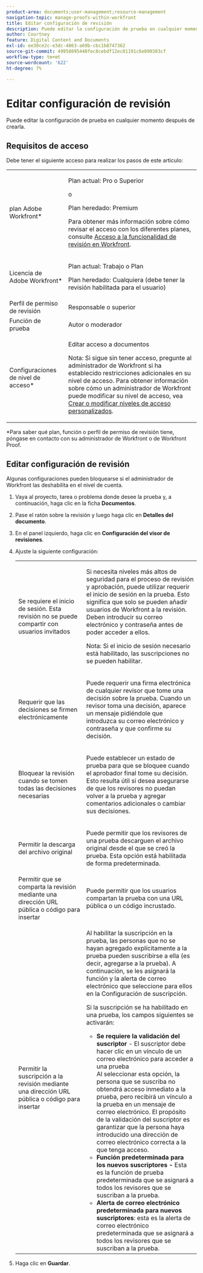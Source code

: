 ```yaml
---
product-area: documents;user-management;resource-management
navigation-topic: manage-proofs-within-workfront
title: Editar configuración de revisión
description: Puede editar la configuración de prueba en cualquier momento después de crearla.
author: Courtney
feature: Digital Content and Documents
exl-id: ee30ce2c-e3dc-4863-a69b-cbc1b8747362
source-git-commit: 49950895440fec8cebdf12ec81191c6e890383cf
workflow-type: tm+mt
source-wordcount: '622'
ht-degree: 7%

---
```


# Editar configuración de revisión

Puede editar la configuración de prueba en cualquier momento después de crearla.

## Requisitos de acceso

Debe tener el siguiente acceso para realizar los pasos de este artículo:

<table style="table-layout:auto"> 
 <col> 
 <col> 
 <tbody> 
  <tr> 
   <td role="rowheader">plan Adobe Workfront*</td> 
   <td> <p>Plan actual: Pro o Superior</p> <p>o</p> <p>Plan heredado: Premium</p> <p>Para obtener más información sobre cómo revisar el acceso con los diferentes planes, consulte <a href="/help/quicksilver/administration-and-setup/manage-workfront/configure-proofing/access-to-proofing-functionality.md" class="MCXref xref">Acceso a la funcionalidad de revisión en Workfront</a>.</p> </td> 
  </tr> 
  <tr> 
   <td role="rowheader">Licencia de Adobe Workfront*</td> 
   <td> <p>Plan actual: Trabajo o Plan</p> <p>Plan heredado: Cualquiera (debe tener la revisión habilitada para el usuario)</p> </td> 
  </tr> 
  <tr> 
   <td role="rowheader">Perfil de permiso de revisión </td> 
   <td>Responsable o superior</td> 
  </tr> 
  <tr> 
   <td role="rowheader">Función de prueba</td> 
   <td>Autor o moderador</td> 
  </tr> 
  <tr> 
   <td role="rowheader">Configuraciones de nivel de acceso*</td> 
   <td> <p>Editar acceso a documentos</p> <p>Nota: Si sigue sin tener acceso, pregunte al administrador de Workfront si ha establecido restricciones adicionales en su nivel de acceso. Para obtener información sobre cómo un administrador de Workfront puede modificar su nivel de acceso, vea <a href="../../../administration-and-setup/add-users/configure-and-grant-access/create-modify-access-levels.md" class="MCXref xref">Crear o modificar niveles de acceso personalizados</a>.</p> </td> 
  </tr> 
 </tbody> 
</table>

&#42;Para saber qué plan, función o perfil de permiso de revisión tiene, póngase en contacto con su administrador de Workfront o de Workfront Proof.

## Editar configuración de revisión

Algunas configuraciones pueden bloquearse si el administrador de Workfront las deshabilita en el nivel de cuenta.

1. Vaya al proyecto, tarea o problema donde desee la prueba y, a continuación, haga clic en la ficha **Documentos**.
1. Pase el ratón sobre la revisión y luego haga clic en **Detalles del documento**.
1. En el panel izquierdo, haga clic en **Configuración del visor de revisiones**.
1. Ajuste la siguiente configuración:

   <table style="table-layout:auto"> 
    <col> 
    <col> 
    <tbody> 
     <tr> 
      <td role="rowheader">Se requiere el inicio de sesión. Esta revisión no se puede compartir con usuarios invitados</td> 
      <td> <p>Si necesita niveles más altos de seguridad para el proceso de revisión y aprobación, puede utilizar requerir el inicio de sesión en la prueba. Esto significa que solo se pueden añadir usuarios de Workfront a la revisión. Deben introducir su correo electrónico y contraseña antes de poder acceder a ellos.</p> <p>Nota: <em style="font-style: normal;">Si el inicio de sesión necesario está habilitado, las suscripciones no se pueden habilitar.</em> </p> </td> 
     </tr> 
     <tr> 
      <td role="rowheader">Requerir que las decisiones se firmen electrónicamente</td> 
      <td> <p>Puede requerir una firma electrónica de cualquier revisor que tome una decisión sobre la prueba. Cuando un revisor toma una decisión, aparece un mensaje pidiéndole que introduzca su correo electrónico y contraseña y que confirme su decisión. <!--
         <MadCap:conditionalText data-mc-conditions="QuicksilverOrClassic.Draft mode">
          For more information, see 
          <a href="../../../workfront-proof/wp-acct-admin/managing-security/electronic-sigs-in-wp.md" class="MCXref xref">Understanding electronic signatures in Workfront Proof</a>
         </MadCap:conditionalText>
        --></p> </td> 
     </tr> 
     <tr> 
      <td role="rowheader">Bloquear la revisión cuando se tomen todas las decisiones necesarias</td> 
      <td> <p>Puede establecer un estado de prueba para que se bloquee cuando el aprobador final tome su decisión. Esto resulta útil si desea asegurarse de que los revisores no puedan volver a la prueba y agregar comentarios adicionales o cambiar sus decisiones.</p> </td> 
     </tr> 
     <tr> 
      <td role="rowheader">Permitir la descarga del archivo original</td> 
      <td> <p>Puede permitir que los revisores de una prueba descarguen el archivo original desde el que se creó la prueba. Esta opción está habilitada de forma predeterminada.</p> </td> 
     </tr> 
     <tr> 
      <td role="rowheader">Permitir que se comparta la revisión mediante una dirección URL pública o código para insertar</td> 
      <td>Puede permitir que los usuarios compartan la prueba con una URL pública o un código incrustado. </td> 
     </tr> 
     <tr> 
      <td role="rowheader">Permitir la suscripción a la revisión mediante una dirección URL pública o código para insertar</td> 
      <td> <p>Al habilitar la suscripción en la prueba, las personas que no se hayan agregado explícitamente a la prueba pueden suscribirse a ella (es decir, agregarse a la prueba). A continuación, se les asignará la función y la alerta de correo electrónico que seleccione para ellos en la Configuración de suscripción.</p> <p>Si la suscripción se ha habilitado en una prueba, los campos siguientes se activarán:</p> 
       <ul> 
        <li><strong>Se requiere la validación del suscriptor</strong> - El suscriptor debe hacer clic en un vínculo de un correo electrónico para acceder a una prueba<br>Al seleccionar esta opción, la persona que se suscriba no obtendrá acceso inmediato a la prueba, pero recibirá un vínculo a la prueba en un mensaje de correo electrónico. El propósito de la validación del suscriptor es garantizar que la persona haya introducido una dirección de correo electrónico correcta a la que tenga acceso.</li> 
        <li><strong>Función predeterminada para los nuevos suscriptores -</strong> Esta es la función de prueba predeterminada que se asignará a todos los revisores que se suscriban a la prueba.</li> 
        <li><strong>Alerta de correo electrónico predeterminada para nuevos suscriptores</strong>: esta es la alerta de correo electrónico predeterminada que se asignará a todos los revisores que se suscriban a la prueba.</li> 
       </ul> </td> 
     </tr> 
    </tbody> 
   </table>

1. Haga clic en **Guardar**.

 
